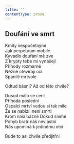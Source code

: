 ```yaml
---
title: ''
contentType: prose
---
```


## Doufání ve smrt

Kmity nespočetnými  
Jak perpetuum mobile  
Kyvadlo doufání mě zve  
Z krypty tebe mi vynášejí  
Příhody rozmarné  
Něžně otevírají oči  
Spanilé mrtvole

Odtud básni? Až od této chvíle?

Dosud málo se cení  
Příhoda poslední  
Ospalci mrtví vedou si tak mile  
Že se nabízí: není smrti  
Krom naší bázně Dokud sníme  
Pohyb bratr náš nevlastní  
Nás upomíná k jedinému otci

Bude to asi chvíle předjitřní
